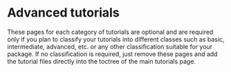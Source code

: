 # Advanced tutorials

These pages for each category of tutorials are optional 
and are required only if you plan to classify your tutorials
into different classes such as basic, intermediate, advanced, etc.
or any other classification suitable for your package.
If no classification is required, just remove these pages
and add the tutorial files directly into the toctree of the main
tutorials page.
<!-- 
```{toctree}
:maxdepth: 1

../_temp/tutorials/advanced_tutorials/modopt_tutorial
``` -->